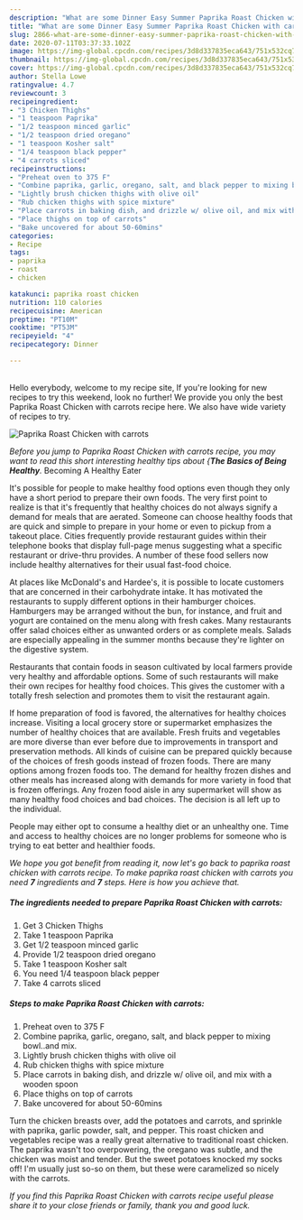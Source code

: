 ```yaml
---
description: "What are some Dinner Easy Summer Paprika Roast Chicken with carrots"
title: "What are some Dinner Easy Summer Paprika Roast Chicken with carrots"
slug: 2866-what-are-some-dinner-easy-summer-paprika-roast-chicken-with-carrots
date: 2020-07-11T03:37:33.102Z
image: https://img-global.cpcdn.com/recipes/3d8d337835eca643/751x532cq70/paprika-roast-chicken-with-carrots-recipe-main-photo.jpg
thumbnail: https://img-global.cpcdn.com/recipes/3d8d337835eca643/751x532cq70/paprika-roast-chicken-with-carrots-recipe-main-photo.jpg
cover: https://img-global.cpcdn.com/recipes/3d8d337835eca643/751x532cq70/paprika-roast-chicken-with-carrots-recipe-main-photo.jpg
author: Stella Lowe
ratingvalue: 4.7
reviewcount: 3
recipeingredient:
- "3 Chicken Thighs"
- "1 teaspoon Paprika"
- "1/2 teaspoon minced garlic"
- "1/2 teaspoon dried oregano"
- "1 teaspoon Kosher salt"
- "1/4 teaspoon black pepper"
- "4 carrots sliced"
recipeinstructions:
- "Preheat oven to 375 F"
- "Combine paprika, garlic, oregano, salt, and black pepper to mixing bowl..and mix."
- "Lightly brush chicken thighs with olive oil"
- "Rub chicken thighs with spice mixture"
- "Place carrots in baking dish, and drizzle w/ olive oil, and mix with a wooden spoon"
- "Place thighs on top of carrots"
- "Bake uncovered for about 50-60mins"
categories:
- Recipe
tags:
- paprika
- roast
- chicken

katakunci: paprika roast chicken 
nutrition: 110 calories
recipecuisine: American
preptime: "PT10M"
cooktime: "PT53M"
recipeyield: "4"
recipecategory: Dinner

---
```

<br>
Hello everybody, welcome to my recipe site, If you're looking for new recipes to try this weekend, look no further! We provide you only the best Paprika Roast Chicken with carrots recipe here. We also have wide variety of recipes to try.
<br>


![Paprika Roast Chicken with carrots](https://img-global.cpcdn.com/recipes/3d8d337835eca643/751x532cq70/paprika-roast-chicken-with-carrots-recipe-main-photo.jpg)

<i>Before you jump to Paprika Roast Chicken with carrots recipe, you may want to read this short interesting healthy tips about {<strong>The Basics of Being Healthy</strong>.</i>
Becoming A Healthy Eater

It's possible for people to make healthy food options even though they only have a short period to prepare their own foods. The very first point to realize is that it's frequently that healthy choices do not always signify a demand for meals that are aerated. Someone can choose healthy foods that are quick and simple to prepare in your home or even to pickup from a takeout place. Cities frequently provide restaurant guides within their telephone books that display full-page menus suggesting what a specific restaurant or drive-thru provides. A number of these food sellers now include healthy alternatives for their usual fast-food choice.

At places like McDonald's and Hardee's, it is possible to locate customers that are concerned in their carbohydrate intake.  It has motivated the restaurants to supply different options in their hamburger choices. Hamburgers may be arranged without the bun, for instance, and fruit and yogurt are contained on the menu along with fresh cakes. Many restaurants offer salad choices either as unwanted orders or as complete meals.  Salads are especially appealing in the summer months because they're lighter on the digestive system.

Restaurants that contain foods in season cultivated by local farmers provide very healthy and affordable options. Some of such restaurants will make their own recipes for healthy food choices.  This gives the customer with a totally fresh selection and promotes them to visit the restaurant again.

If home preparation of food is favored, the alternatives for healthy choices increase. Visiting a local grocery store or supermarket emphasizes the number of healthy choices that are available. Fresh fruits and vegetables are more diverse than ever before due to improvements in transport and preservation methods.  All kinds of cuisine can be prepared quickly because of the choices of fresh goods instead of frozen foods. There are many options among frozen foods too. The demand for healthy frozen dishes and other meals has increased along with demands for more variety in food that is frozen offerings. Any frozen food aisle in any supermarket will show as many healthy food choices and bad choices. The decision is all left up to the individual.

People may either opt to consume a healthy diet or an unhealthy one. Time and access to healthy choices are no longer problems for someone who is trying to eat better and healthier foods.


<i>We hope you got benefit from reading it, now let's go back to paprika roast chicken with carrots recipe. To make paprika roast chicken with carrots you need <strong>7</strong> ingredients and <strong>7</strong> steps. Here is how you achieve that.
</i>

##### The ingredients needed to prepare Paprika Roast Chicken with carrots:

1. Get 3 Chicken Thighs
1. Take 1 teaspoon Paprika
1. Get 1/2 teaspoon minced garlic
1. Provide 1/2 teaspoon dried oregano
1. Take 1 teaspoon Kosher salt
1. You need 1/4 teaspoon black pepper
1. Take 4 carrots sliced


##### Steps to make Paprika Roast Chicken with carrots:

1. Preheat oven to 375 F
1. Combine paprika, garlic, oregano, salt, and black pepper to mixing bowl..and mix.
1. Lightly brush chicken thighs with olive oil
1. Rub chicken thighs with spice mixture
1. Place carrots in baking dish, and drizzle w/ olive oil, and mix with a wooden spoon
1. Place thighs on top of carrots
1. Bake uncovered for about 50-60mins


Turn the chicken breasts over, add the potatoes and carrots, and sprinkle with paprika, garlic powder, salt, and pepper. This roast chicken and vegetables recipe was a really great alternative to traditional roast chicken. The paprika wasn&#39;t too overpowering, the oregano was subtle, and the chicken was moist and tender. But the sweet potatoes knocked my socks off! I&#39;m usually just so-so on them, but these were caramelized so nicely with the carrots. 

<i>If you find this Paprika Roast Chicken with carrots recipe useful please share it to your close friends or family, thank you and good luck.</i>
